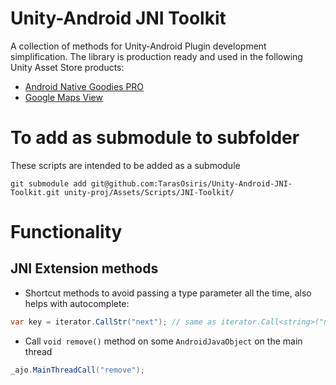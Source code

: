 # Unity-Android JNI Toolkit

A collection of methods for Unity-Android Plugin development simplification. The library is production ready and used in the following Unity Asset Store products:
* [Android Native Goodies PRO](https://assetstore.unity.com/packages/tools/integration/android-native-goodies-pro-67473)
* [Google Maps View](https://www.assetstore.unity3d.com/#!/content/82542)

# To add as submodule to subfolder

These scripts are intended to be added as a submodule

```
git submodule add git@github.com:TarasOsiris/Unity-Android-JNI-Toolkit.git unity-proj/Assets/Scripts/JNI-Toolkit/
```

# Functionality

## JNI Extension methods

* Shortcut methods to avoid passing a type parameter all the time, also helps with autocomplete:

```csharp
var key = iterator.CallStr("next"); // same as iterator.Call<string>("next")
```

* Call `void remove()` method on some `AndroidJavaObject` on the main thread

```csharp
_ajo.MainThreadCall("remove");
```
